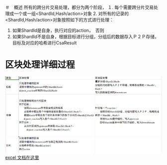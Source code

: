 ＃　概述
所有的跨分片交易处理，都分为两个阶段，
１. 每个需要跨分片交易处理成一个或一组<ShardId,Hash/action>对象
2. 对所有的记录的<ShardId,Hash/action>对象按照如下的方式进行处理：
   1. 如果ShardId是自身，执行对应的action，　否则
   2. 如果ShardId不是自身，根据目标进行分组，分组后的数据存入Ｐ２Ｐ存储，目标及对应的哈希进行CsaResult


# 区块处理详细过程


![说明](./proc_block_as_transaction.png)
[excel 文档在这里](./block_as_transaction.xlsx)
